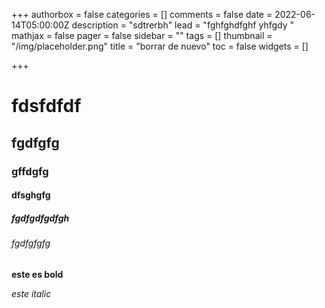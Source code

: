 +++
authorbox = false
categories = []
comments = false
date = 2022-06-14T05:00:00Z
description = "sdtrerbh"
lead = "fghfghdfghf yhfgdy "
mathjax = false
pager = false
sidebar = ""
tags = []
thumbnail = "/img/placeholder.png"
title = "borrar de nuevo"
toc = false
widgets = []

+++
# fdsfdfdf

## fgdfgfg

### gffdgfg

#### dfsghgfg

##### fgdfgdfgdfgh

###### fgdfgfgfg

**este es bold**

_este italic_